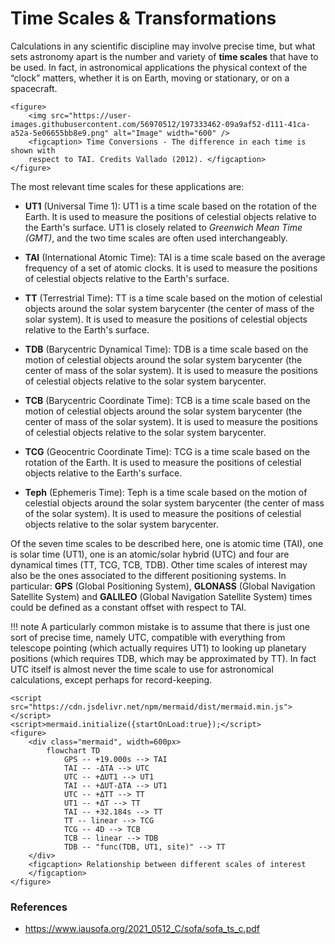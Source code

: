 # Time Scales & Transformations

Calculations in any scientific discipline may involve precise time, but what 
sets astronomy apart is the number and variety of **time scales** that have to be used.
In fact, in astronomical applications the physical context of the “clock” matters,
whether it is on Earth, moving or stationary, or on a spacecraft.

```@raw html
<figure>
    <img src="https://user-images.githubusercontent.com/56970512/197333462-09a9af52-d111-41ca-a52a-5e06655bb8e9.png" alt="Image" width="600" />
    <figcaption> Time Conversions - The difference in each time is shown with 
    respect to TAI. Credits Vallado (2012). </figcaption>
</figure>
```

The most relevant time scales for these applications are:

- **UT1** (Universal Time 1): UT1 is a time scale based on the rotation of the Earth. 
    It is used to measure the positions of celestial objects relative to the Earth's 
    surface. UT1 is closely related to *Greenwich Mean Time (GMT)*, and the two time 
    scales are often used interchangeably.

- **TAI** (International Atomic Time): TAI is a time scale based on the average 
    frequency of a set of atomic clocks. It is used to measure the positions of 
    celestial objects relative to the Earth's surface.

- **TT** (Terrestrial Time): TT is a time scale based on the motion of celestial 
    objects around the solar system barycenter (the center of mass of the solar system). 
    It is used to measure the positions of celestial objects relative to the Earth's surface.

- **TDB** (Barycentric Dynamical Time): TDB is a time scale based on the motion of 
    celestial objects around the solar system barycenter (the center of mass of the 
    solar system). It is used to measure the positions of celestial objects relative 
    to the solar system barycenter.

- **TCB** (Barycentric Coordinate Time): TCB is a time scale based on the motion of 
    celestial objects around the solar system barycenter (the center of mass of the 
    solar system). It is used to measure the positions of celestial objects relative 
    to the solar system barycenter.

- **TCG** (Geocentric Coordinate Time): TCG is a time scale based on the rotation of 
    the Earth. It is used to measure the positions of celestial objects relative to the 
    Earth's surface.

- **Teph** (Ephemeris Time): Teph is a time scale based on the motion of celestial 
    objects around the solar system barycenter (the center of mass of the solar 
    system). It is used to measure the positions of celestial objects relative to 
    the solar system barycenter.

Of the seven time scales to be described here, one is atomic time (TAI), 
one is solar time (UT1), one is an atomic/solar hybrid (UTC) and four are 
dynamical times (TT, TCG, TCB, TDB). Other time scales of interest may also be the 
ones associated to the different positioning systems. In particular: **GPS** (Global 
Positioning System), **GLONASS** (Global Navigation Satellite System) and **GALILEO** 
(Global Navigation Satellite System) times could be defined as a constant offset with
respect to TAI.

!!! note 
    A particularly common mistake is to assume that there is just one sort of 
    precise time, namely UTC, compatible with everything from telescope pointing 
    (which actually requires UT1) to looking up planetary positions (which requires TDB, 
    which may be approximated by TT). In fact UTC itself is almost never the time 
    scale to use for astronomical calculations, except perhaps for record-keeping.


```@raw html
<script src="https://cdn.jsdelivr.net/npm/mermaid/dist/mermaid.min.js"></script>
<script>mermaid.initialize({startOnLoad:true});</script>
<figure>
    <div class="mermaid", width=600px>
        flowchart TD
            GPS -- +19.000s --> TAI
            TAI -- -ΔTA --> UTC
            UTC -- +ΔUT1 --> UT1
            TAI -- +ΔUT-ΔTA --> UT1
            UTC -- +ΔTT --> TT
            UT1 -- +ΔT --> TT
            TAI -- +32.184s --> TT
            TT -- linear --> TCG 
            TCG -- 4D --> TCB 
            TCB -- linear --> TDB
            TDB -- "func(TDB, UT1, site)" --> TT
    </div>
    <figcaption> Relationship between different scales of interest
    </figcaption>
</figure>
```

### References 

- https://www.iausofa.org/2021_0512_C/sofa/sofa_ts_c.pdf
